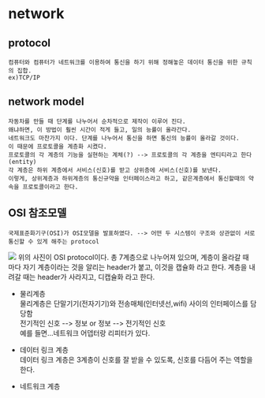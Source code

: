 # network
## protocol
    컴퓨터와 컴퓨터가 네트워크를 이용하여 통신을 하기 위해 정해놓은 데이터 통신을 위한 규칙의 집합.  
    ex)TCP/IP  
## network model
    자동차를 만들 때 단계를 나누어서 순차적으로 제작이 이루어 진다.  
    왜냐하면, 이 방법이 훨씬 시간이 적게 들고, 일의 능률이 올라간다.  
    네트워크도 마찬가지 이다. 단계를 나누어서 통신을 하면 통신의 능률이 올라갈 것이다.  
    이 때문에 프로토콜을 계층화 시켰다.    
    프로토콜의 각 계층의 기능을 실현하는 계체(?) --> 프로토콜의 각 계층을 엔티티라고 한다(entity)
    각 계층은 하위 계층에서 서비스(신호)를 받고 상위층에 서비스(신호)를 보낸다.  
    이렇게, 상위계층과 하위계층의 통신규약을 인터페이스라고 하고, 같은계층에서 통신할때의 약속을 프로토콜이라고 한다.  
## OSI 참조모델 
    국제표준화기구(OSI)가 OSI모델을 발표하였다. --> 어떤 두 시스템이 구조와 상관없이 서로 통신할 수 있게 해주는 protocol  
<img src="https://madplay.github.io/img/post/2018-02-17-network-osi-7-layer-1.png"/>
위의 사진이 OSI protocol이다.  
총 7계층으로 나누어져 있으며, 계층이 올라갈 때 마다 자기 계층이라는 것을 알리는 header가 붙고, 이것을 캡슐화 라고 한다.  
계층을 내려갈 때는 header가 사라지고, 디캡슐화 라고 한다.  

* 물리계층  
    물리계층은 단말기기(전자기기)와 전송매체(인터넷선,wifi) 사이의 인터페이스를 담당함  
    전기적인 신호 --> 정보 or 정보 --> 전기적인 신호  
    예를 들면...네트워크 어뎁터랑 리피터가 있다.    

* 데이터 링크 계층  
    데이터 링크 계층은 3계층이 신호를 잘 받을 수 있도록, 신호를 다듬어 주는 역할을 한다.   
* 네트워크 계층  
